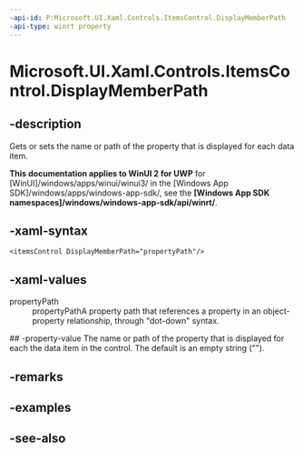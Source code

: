 ```yaml
---
-api-id: P:Microsoft.UI.Xaml.Controls.ItemsControl.DisplayMemberPath
-api-type: winrt property
---
```


<!-- Property syntax
public string DisplayMemberPath { get;  set; }
-->

# Microsoft.UI.Xaml.Controls.ItemsControl.DisplayMemberPath

## -description
Gets or sets the name or path of the property that is displayed for each data item.

**This documentation applies to WinUI 2 for UWP** for [WinUI]/windows/apps/winui/winui3/ in the [Windows App SDK]/windows/apps/windows-app-sdk/, see the **[Windows App SDK namespaces]/windows/windows-app-sdk/api/winrt/**.

## -xaml-syntax
```xaml
<itemsControl DisplayMemberPath="propertyPath"/>
```


## -xaml-values
<dl><dt>propertyPath</dt><dd>propertyPathA property path that references a property in an object-property relationship, through "dot-down" syntax.</dd>
</dl>
## -property-value
The name or path of the property that is displayed for each the data item in the control. The default is an empty string ("").

## -remarks

## -examples

## -see-also
